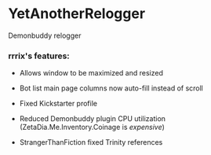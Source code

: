 YetAnotherRelogger
==================
Demonbuddy relogger

### rrrix's features:

* Allows window to be maximized and resized

* Bot list main page columns now auto-fill instead of scroll

* Fixed Kickstarter profile

* Reduced Demonbuddy plugin CPU utilization (ZetaDia.Me.Inventory.Coinage is *expensive*)

* StrangerThanFiction fixed Trinity references


